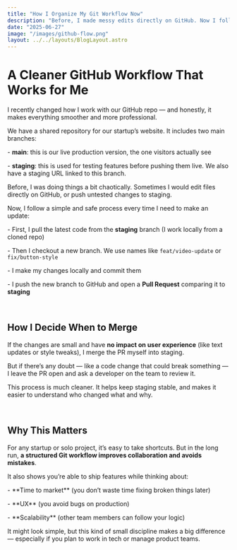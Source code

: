 ```yaml
---
title: "How I Organize My Git Workflow Now"
description: "Before, I made messy edits directly on GitHub. Now I follow a proper flow with branches, staging, and clean PRs. Here's how I work with our startup repo."
date: "2025-06-27"
image: "/images/github-flow.png"
layout: ../../layouts/BlogLayout.astro
---
```


<h1 class="text-3xl font-bold mb-6">A Cleaner GitHub Workflow That Works for Me</h1>

<p>I recently changed how I work with our GitHub repo — and honestly, it makes everything smoother and more professional.</p>

<p>We have a shared repository for our startup’s website. It includes two main branches:</p>

<p>- <strong>main</strong>: this is our live production version, the one visitors actually see</p>
<p>- <strong>staging</strong>: this is used for testing features before pushing them live. We also have a staging URL linked to this branch.</p>

<p>Before, I was doing things a bit chaotically. Sometimes I would edit files directly on GitHub, or push untested changes to staging.</p>

<p>Now, I follow a simple and safe process every time I need to make an update:</p>

<p>- First, I pull the latest code from the <strong>staging</strong> branch (I work locally from a cloned repo)</p>
<p>- Then I checkout a new branch. We use names like <code>feat/video-update</code> or <code>fix/button-style</code></p>
<p>- I make my changes locally and commit them</p>
<p>- I push the new branch to GitHub and open a <strong>Pull Request</strong> comparing it to <strong>staging</strong></p>

&nbsp;

<h2 class="text-xl font-semibold mb-4 mt-10">How I Decide When to Merge</h2>

<p>If the changes are small and have <strong>no impact on user experience</strong> (like text updates or style tweaks), I merge the PR myself into staging.</p>

<p>But if there’s any doubt — like a code change that could break something — I leave the PR open and ask a developer on the team to review it.</p>

<p>This process is much cleaner. It helps keep staging stable, and makes it easier to understand who changed what and why.</p>

&nbsp;

<h2 class="text-xl font-semibold mb-4 mt-10">Why This Matters</h2>

<p>For any startup or solo project, it’s easy to take shortcuts. But in the long run, <strong>a structured Git workflow improves collaboration and avoids mistakes</strong>.</p>

<p>It also shows you’re able to ship features while thinking about:</p>

<p>- **Time to market** (you don’t waste time fixing broken things later)</p>
<p>- **UX** (you avoid bugs on production)</p>
<p>- **Scalability** (other team members can follow your logic)</p>

<p>It might look simple, but this kind of small discipline makes a big difference — especially if you plan to work in tech or manage product teams.</p>

&nbsp;
